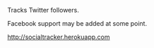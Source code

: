 Tracks Twitter followers.

Facebook support may be added at some point.

http://socialtracker.herokuapp.com
